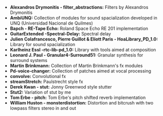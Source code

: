 * **Alexandros Drymonitis - filter_abstractions:** Filters by Alexandros Drymonitis
* **AmbiUNQ:** Collection of modules for sound spacialization developed in UNQ (Universidad Nacional de Quilmes)
* **Bapch - RE-Tape Echo:** Roland Space Echo RE 201 implementation
* **GuitarExtended -Spectral-Delay:** Spectral delay
* **Julien Colafrancesco, Pierre Guillot & Eliott Paris - HoaLibrary_PD_1.0:** Library for sound spacialization
* **Karlheinz Essl -rtc-lib-pd_1.0:** Library with tools aimed at composition
* **Leonard J. Paul - Granular4-Surround51:** Granular synthesis for surround systems
* **Martin Brinkmann:** Collection of Martin Brinkmann's fx modules
* **Pd-voice-changer:** Collection of patches aimed at vocal processing
* **convolve:** Convolutional fx
* **streamStretch:** Paulstrecht style fx
* **Derek Kwan - stut:** Jonny Greenwod style stutter
* **Stut2:** Variation of stut by me
* **Tom Erbe - pitch:** Tom Erbe's pitch shifted reverb implementation
* **William Huston - monsterdistortion:** Distortion and bitcrush with two lowpass filters stereo in and out
